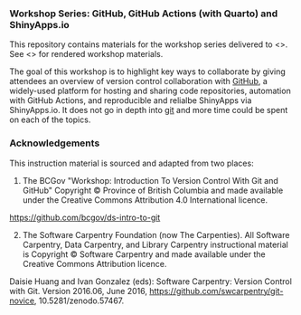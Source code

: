 <!--[![Lifecycle:Experimental](https://img.shields.io/badge/Lifecycle-Experimental-339999)](https://github.com/bcgov/repomountie/blob/master/doc/lifecycle-badges.md)-->

### Workshop Series: GitHub, GitHub Actions (with Quarto) and ShinyApps.io

This repository contains materials for the workshop series delivered to <>. See <> for rendered workshop materials.

The goal of this workshop is to highlight key ways to collaborate by giving attendees an overview of version control collaboration with [GitHub](https://github.com), a widely-used platform for hosting and sharing code repositories, automation with GitHub Actions, and reproducible and relialbe ShinyApps via ShinyApps.io. It does not go in depth into [git](https://git-scm.com) and more time could be spent on each of the topics.

### Acknowledgements

This instruction material is sourced and adapted from two places:

1. The BCGov "Workshop: Introduction To Version Control With Git and GitHub" Copyright © Province of British Columbia and made available under the Creative Commons Attribution 4.0 International licence.

<https://github.com/bcgov/ds-intro-to-git>

2. The Software Carpentry Foundation (now The Carpenties). All Software Carpentry, Data Carpentry, and Library Carpentry instructional material is Copyright © Software Carpentry and made available under the Creative Commons Attribution licence.

Daisie Huang and Ivan Gonzalez (eds): Software Carpentry: Version Control with Git. Version 2016.06, June 2016, <https://github.com/swcarpentry/git-novice>, 10.5281/zenodo.57467.

<!--### Getting Help or Reporting an Issue

To report bugs/issues/feature requests, please file an [issue]( ).

### How to Contribute

If you would like to contribute, please see our [CONTRIBUTING](CONTRIBUTING.md) guidelines.

Please note that this project is released with a [Contributor Code of Conduct](CODE_OF_CONDUCT.md). By participating in this project you agree to abide by its terms.

### License

[![Creative Commons License](https://i.creativecommons.org/l/by/4.0/88x31.png)](http://creativecommons.org/licenses/by/4.0/)

```         
Copyright 2025 

This work is licensed under the Creative Commons Attribution 4.0 International License.
To view a copy of this license, visit http://creativecommons.org/licenses/by/4.0/.
```-->